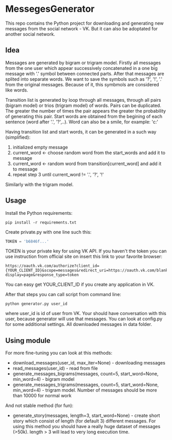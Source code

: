 # MessegesGenerator

This repo contains the Python project for downloading and generating new messages from the social network - VK. But it can also be adoptated for another social network. 

## Idea
Messages are generated by bigram or trigram model. Firstly all messages from the one user which appear successively concatenated in a one big message with '.' symbol between connected parts. After that messages are splited into separate words. We want to save the symbols such as '?', '!', '.' from the original messages. Because of it, this symbmols are сonsidered like words.

Transition list is generated by loop through all messages, through all pairs (bigram model) or trios (trigram model) of words. Pairs can be duplicated. The greater the number of times the pair appears the greater the probability of generating this pair. Start words are obtained from the begining of each sentence (word after '.', '?',..). Word can also be a smile, for example: 'c:'

Having transition list and start words, it can be generated in a such way (simplified):

1. initialized empty message
2. current_word <- choose random word from the start_words and add it to message
3. current_word <- random word from transition[current_word] and add it to message
4. repeat step 3 until current_word != '.', '?', '!'

Similarly with the trigram model.

## Usage

Install the Python requirements:
```
pip install -r requirements.txt
```
Create private.py with one line such this:
```python
TOKEN = 'b6846f...'
```
TOKEN is your private key for using VK API. If you haven't the token you can use instruction from official site on insert this link to your favorite browser: 
```
https://oauth.vk.com/authorize?client_id={YOUR_CLIENT_ID}&scope=messages&redirect_uri=https://oauth.vk.com/blank.html&
display=page&response_type=token
```
You can easy get YOUR_CLIENT_ID if you create any application in VK.

After that steps you can call script from command line:
```
python generator.py user_id
```
where user_id is id of user from VK. Your should have conversation with this user, because generator will use that messages.
You can look at config.py for some additional settings. All downloaded messages in data folder.

## Using module

For more fine-tuning you can look at this methods:
* download_messages(user_id, max_iter=None) - downloading messages
* read_messages(user_id) - read from file
* generate_messages_bigrams(messages, count=5, start_word=None, min_word=4) - bigram model
* generate_messages_trigrams(messages, count=5, start_word=None, min_word=4) - trigram model. Number of messages should be more than 10000 for normal work

And not stable method (for fun):
* generate_story(messages, length=3, start_word=None) - create short story which consist of length (for default 3) different messages. For using this method you should have a really huge dataset of messages (>50k). length > 3 will lead to very long execution time.